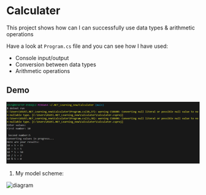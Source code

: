 # Calculater

This project shows how can I can successfully use data types &amp; arithmetic operations

Have a look at `Program.cs` file and you can see how I have used:

* Console input/output
* Conversion between data types
* Arithmetic operations

## Demo

![demo](./Assets/demo.png)

1. My model scheme:

![diagram](./Assets/diagram.png)
